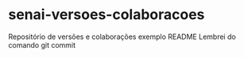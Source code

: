 # senai-versoes-colaboracoes
Repositório de versões e colaborações
 exemplo README
Lembrei do comando git commit
